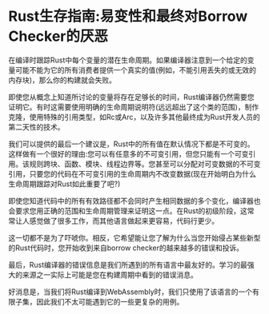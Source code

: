 # Rust生存指南:易变性和最终对Borrow Checker的厌恶

在编译时跟踪Rust中每个变量的潜在生命周期。如果编译器注意到一个给定的变量可能不能为它的所有消费者提供一个真实的值(例如，不能引用丢失的或无效的内存块)，那么你的构建就会失败。

即使您从概念上知道所讨论的变量将存在足够长的时间，Rust编译器仍然需要您证明它。有时这需要使用明确的生命周期说明符(远远超出了这个类的范围)，制作克隆，使用特殊的引用类型，如Rc或Arc，以及许多其他最终成为Rust开发人员的第二天性的技术。

我们可以提供的最后一个建议是，Rust中的所有值在默认情况下都是不可变的。这样做有一个很好的理由:您可以有任意多的不可变引用，但您只能有一个可变引用。该规则跨块、函数、模块、线程边界等。您甚至可以分配对可变数据的不可变引用，只要您的代码在不可变引用的生命周期内不改变数据(现在开始明白为什么生命周期跟踪对Rust如此重要了吧?)

即使您知道代码中的所有有效路径都不会同时产生相同数据的多个变化，编译器也会要求您用正确的范围和生命周期管理来证明这一点。在Rust的初级阶段，这常常让人感觉做了很多工作，而其他语言做起来更容易，代码行更少。

这一切都不是为了吓唬你。相反，它希望能让您了解为什么当您开始侵占某些新型的Rust代码时，您开始收到来自borrow checker的越来越多的错误和投诉。

最后，Rust编译器的错误信息是我们所遇到的所有语言中最友好的。学习的最强大的来源之一实际上可能是您在构建周期中看到的错误消息。

好消息是，当我们将Rust编译到WebAssembly时，我们只使用了该语言的一个有限子集，因此我们不太可能遇到它的一些更复杂的用例。